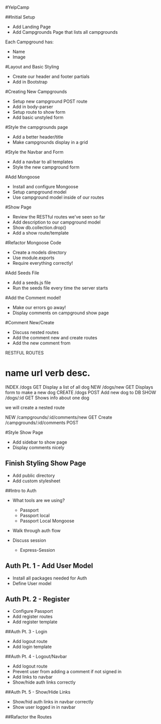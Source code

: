 #YelpCamp

##Initial Setup
* Add Landing Page
* Add Campgrounds Page that lists all campgrounds

Each Campground has:
   * Name
   * Image

#Layout and Basic Styling
* Create our header and footer partials
* Add in Bootstrap

#Creating New Campgrounds
* Setup new campground POST route
* Add in body-parser
* Setup route to show form
* Add basic unstyled form

#Style the campgrounds page
* Add a better header/title
* Make campgrounds display in a grid

#Style the Navbar and Form
* Add a navbar to all templates
* Style the new campground form

#Add Mongoose
* Install and configure Mongoose
* Setup campground model
* Use campground model inside of our routes

#Show Page
* Review the RESTful routes we've seen so far
* Add description to our campground model
* Show db.collection.drop()
* Add a show route/template

#Refactor Mongoose Code
* Create a models directory
* Use module.exports
* Require everything correctly!

#Add Seeds File
* Add a seeds.js file
* Run the seeds file every time the server starts

#Add the Comment model!
* Make our errors go away!
* Display comments on campground show page

#Comment New/Create
* Discuss nested routes
* Add the comment new and create routes
* Add the new comment from



RESTFUL ROUTES

name      url      verb    desc.
===============================================
INDEX   /dogs      GET   Display a list of all dog
NEW     /dogs/new  GET   Displays form to make a new dog
CREATE  /dogs      POST  Add new dog to DB
SHOW    /dogs/:id  GET   Shows info about one dog

we will create a nested route

NEW      /campgrounds/:id/comments/new    GET
Create   /campgrounds/:id/comments        POST

#Style Show Page
* Add sidebar to show page
* Display  comments nicely 

## Finish Styling Show Page
* Add public directory
* Add custom stylesheet

##Intro to Auth
* What tools are we using?
   * Passport
   * Passport local
   * Passport Local Mongoose

* Walk through auth flow
* Discuss session 
   * Express-Session

## Auth Pt. 1 - Add User Model
* Install all packages needed for Auth
* Define User model

## Auth Pt. 2 - Register
* Configure Passport
* Add register routes
* Add register template

##Auth Pt. 3 - Login
* Add logout route
* Add login template

##Auth Pt. 4 - Logout/Navbar
* Add logout route
* Prevent user from adding a comment if not signed in
* Add links to navbar
* Show/hide auth links correctly 

##Auth Pt. 5 - Show/Hide Links
* Show/hid auth links in navbar correctly
* Show user logged in in navbar 

##Rafactor the Routes
